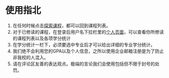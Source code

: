 # 使用指北

1. 在任何时候点击[探索课程](https://sustechflow.top/#/course)，都可以回到课程列表。
2. 对于已修读的课程，在登录后用户名下拉栏里的[个人页面](https://sustechflow.top/#/profile)，可以查看你所修读的课程列表以及各项学分统计
3. 在学分统计一栏下，必须要选中专业后才可以给出详细的专业学分统计。
4. 我们绝不会利用您的GPA以及个人信息，之所以使用企业邮箱注册是为了防止非我校的人混入。
5. 请在评论区友善的表达观点。极端的言论我们会使用包括但不限于封号的处罚。